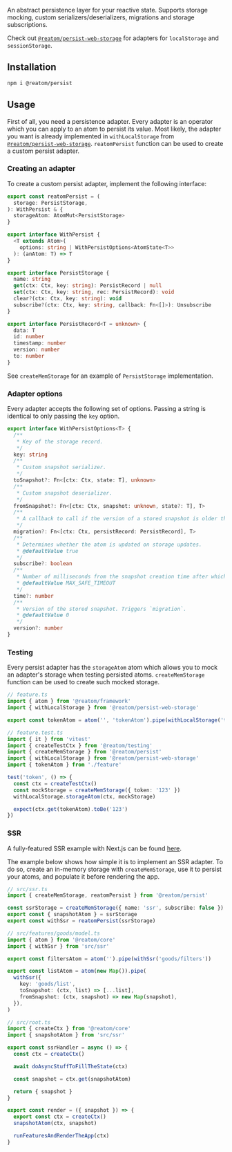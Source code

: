 An abstract persistence layer for your reactive state. Supports storage mocking, custom serializers/deserializers, migrations and storage subscriptions.

Check out [`@reatom/persist-web-storage`](https://www.reatom.dev/package/persist-web-storage) for adapters for `localStorage` and `sessionStorage`.

## Installation

```sh
npm i @reatom/persist
```

## Usage

First of all, you need a persistence adapter. Every adapter is an operator which you can apply to an atom to persist its value. Most likely, the adapter you want is already implemented in `withLocalStorage` from [`@reatom/persist-web-storage`](https://www.reatom.dev/package/persist-web-storage). `reatomPersist` function can be used to create a custom persist adapter.

### Creating an adapter

To create a custom persist adapter, implement the following interface:

```ts
export const reatomPersist = (
  storage: PersistStorage,
): WithPersist & {
  storageAtom: AtomMut<PersistStorage>
}

export interface WithPersist {
  <T extends Atom>(
    options: string | WithPersistOptions<AtomState<T>>
  ): (anAtom: T) => T
}

export interface PersistStorage {
  name: string
  get(ctx: Ctx, key: string): PersistRecord | null
  set(ctx: Ctx, key: string, rec: PersistRecord): void
  clear?(ctx: Ctx, key: string): void
  subscribe?(ctx: Ctx, key: string, callback: Fn<[]>): Unsubscribe
}

export interface PersistRecord<T = unknown> {
  data: T
  id: number
  timestamp: number
  version: number
  to: number
}
```

See `createMemStorage` for an example of `PersistStorage` implementation.

### Adapter options

Every adapter accepts the following set of options. Passing a string is identical to only passing the `key` option.

```ts
export interface WithPersistOptions<T> {
  /**
   * Key of the storage record.
   */
  key: string
  /**
   * Custom snapshot serializer.
   */
  toSnapshot?: Fn<[ctx: Ctx, state: T], unknown>
  /**
   * Custom snapshot deserializer.
   */
  fromSnapshot?: Fn<[ctx: Ctx, snapshot: unknown, state?: T], T>
  /**
   * A callback to call if the version of a stored snapshot is older than `version` option.
   */
  migration?: Fn<[ctx: Ctx, persistRecord: PersistRecord], T>
  /**
   * Determines whether the atom is updated on storage updates.
   * @defaultValue true
   */
  subscribe?: boolean
  /**
   * Number of milliseconds from the snapshot creation time after which it will be deleted.
   * @defaultValue MAX_SAFE_TIMEOUT
   */
  time?: number
  /**
   * Version of the stored snapshot. Triggers `migration`.
   * @defaultValue 0
   */
  version?: number
}
```

### Testing

Every persist adapter has the `storageAtom` atom which allows you to mock an adapter's storage when testing persisted atoms. `createMemStorage` function can be used to create such mocked storage.

```ts
// feature.ts
import { atom } from '@reatom/framework'
import { withLocalStorage } from '@reatom/persist-web-storage'

export const tokenAtom = atom('', 'tokenAtom').pipe(withLocalStorage('token'))
```

```ts
// feature.test.ts
import { it } from 'vitest'
import { createTestCtx } from '@reatom/testing'
import { createMemStorage } from '@reatom/persist'
import { withLocalStorage } from '@reatom/persist-web-storage'
import { tokenAtom } from './feature'

test('token', () => {
  const ctx = createTestCtx()
  const mockStorage = createMemStorage({ token: '123' })
  withLocalStorage.storageAtom(ctx, mockStorage)

  expect(ctx.get(tokenAtom).toBe('123')
})
```

### SSR

A fully-featured SSR example with Next.js can be found [here](https://github.com/artalar/reatom-nextjs).

The example below shows how simple it is to implement an SSR adapter. To do so, create an in-memory storage with `createMemStorage`, use it to persist your atoms, and populate it before rendering the app.

```ts
// src/ssr.ts
import { createMemStorage, reatomPersist } from '@reatom/persist'

const ssrStorage = createMemStorage({ name: 'ssr', subscribe: false })
export const { snapshotAtom } = ssrStorage
export const withSsr = reatomPersist(ssrStorage)
```

```ts
// src/features/goods/model.ts
import { atom } from '@reatom/core'
import { withSsr } from 'src/ssr'

export const filtersAtom = atom('').pipe(withSsr('goods/filters'))

export const listAtom = atom(new Map()).pipe(
  withSsr({
    key: 'goods/list',
    toSnapshot: (ctx, list) => [...list],
    fromSnapshot: (ctx, snapshot) => new Map(snapshot),
  }),
)
```

```ts
// src/root.ts
import { createCtx } from '@reatom/core'
import { snapshotAtom } from 'src/ssr'

export const ssrHandler = async () => {
  const ctx = createCtx()

  await doAsyncStuffToFillTheState(ctx)

  const snapshot = ctx.get(snapshotAtom)

  return { snapshot }
}

export const render = ({ snapshot }) => {
  export const ctx = createCtx()
  snapshotAtom(ctx, snapshot)

  runFeaturesAndRenderTheApp(ctx)
}
```
